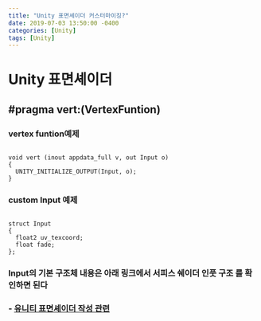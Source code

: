 ```yaml
---
title: "Unity 표면셰이더 커스터마이징?"
date: 2019-07-03 13:50:00 -0400
categories: [Unity]
tags: [Unity]
---
```


Unity 표면셰이더
===============

## #pragma vert:(VertexFuntion)

### vertex funtion예제
<pre><code>
void vert (inout appdata_full v, out Input o)
{
  UNITY_INITIALIZE_OUTPUT(Input, o);
}
</code></pre>

### custom Input 예제
<pre><code>
struct Input
{
  float2 uv_texcoord;
  float fade;
};
</code></pre>

### Input의 기본 구조체 내용은 아래 링크에서 __서피스 쉐이더 인풋 구조__ 를 확인하면 된다

### - [유니티 표면셰이더 작성 관련](https://docs.unity3d.com/kr/current/Manual/SL-SurfaceShaders.html)
